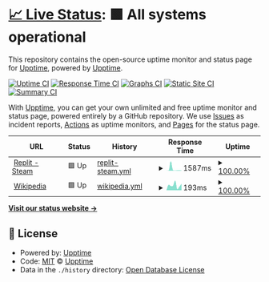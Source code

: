 # [📈 Live Status](https://demo.upptime.js.org): <!--live status--> **🟩 All systems operational**

This repository contains the open-source uptime monitor and status page for [Upptime](https://upptime.js.org), powered by [Upptime](https://github.com/upptime/upptime).

[![Uptime CI](https://github.com/Maxteal/uptime-monitor/workflows/Uptime%20CI/badge.svg)](https://github.com/Maxteal/uptime-monitor/actions?query=workflow%3A%22Uptime+CI%22)
[![Response Time CI](https://github.com/Maxteal/uptime-monitor/workflows/Response%20Time%20CI/badge.svg)](https://github.com/Maxteal/uptime-monitor/actions?query=workflow%3A%22Response+Time+CI%22)
[![Graphs CI](https://github.com/Maxteal/uptime-monitor/workflows/Graphs%20CI/badge.svg)](https://github.com/Maxteal/uptime-monitor/actions?query=workflow%3A%22Graphs+CI%22)
[![Static Site CI](https://github.com/Maxteal/uptime-monitor/workflows/Static%20Site%20CI/badge.svg)](https://github.com/Maxteal/uptime-monitor/actions?query=workflow%3A%22Static+Site+CI%22)
[![Summary CI](https://github.com/Maxteal/uptime-monitor/workflows/Summary%20CI/badge.svg)](https://github.com/Maxteal/uptime-monitor/actions?query=workflow%3A%22Summary+CI%22)

With [Upptime](https://upptime.js.org), you can get your own unlimited and free uptime monitor and status page, powered entirely by a GitHub repository. We use [Issues](https://github.com/upptime/upptime/issues) as incident reports, [Actions](https://github.com/Maxteal/uptime-monitor/actions) as uptime monitors, and [Pages](https://demo.upptime.js.org) for the status page.

<!--start: status pages-->
<!-- This summary is generated by Upptime (https://github.com/upptime/upptime) -->
<!-- Do not edit this manually, your changes will be overwritten -->
<!-- prettier-ignore -->
| URL | Status | History | Response Time | Uptime |
| --- | ------ | ------- | ------------- | ------ |
| <img alt="" src="https://icons.duckduckgo.com/ip3/steamidler.ahmetefeelbas7.repl.co.ico" height="13"> [Replit - Steam](https://steamidler.ahmetefeelbas7.repl.co) | 🟩 Up | [replit-steam.yml](https://github.com/Maxteal/uptime-monitor/commits/HEAD/history/replit-steam.yml) | <details><summary><img alt="Response time graph" src="./graphs/replit-steam/response-time-week.png" height="20"> 1587ms</summary><br><a href="https://Maxteal.github.io/uptime-monitor/history/replit-steam"><img alt="Response time 1089" src="https://img.shields.io/endpoint?url=https%3A%2F%2Fraw.githubusercontent.com%2FMaxteal%2Fuptime-monitor%2FHEAD%2Fapi%2Freplit-steam%2Fresponse-time.json"></a><br><a href="https://Maxteal.github.io/uptime-monitor/history/replit-steam"><img alt="24-hour response time 392" src="https://img.shields.io/endpoint?url=https%3A%2F%2Fraw.githubusercontent.com%2FMaxteal%2Fuptime-monitor%2FHEAD%2Fapi%2Freplit-steam%2Fresponse-time-day.json"></a><br><a href="https://Maxteal.github.io/uptime-monitor/history/replit-steam"><img alt="7-day response time 1587" src="https://img.shields.io/endpoint?url=https%3A%2F%2Fraw.githubusercontent.com%2FMaxteal%2Fuptime-monitor%2FHEAD%2Fapi%2Freplit-steam%2Fresponse-time-week.json"></a><br><a href="https://Maxteal.github.io/uptime-monitor/history/replit-steam"><img alt="30-day response time 1360" src="https://img.shields.io/endpoint?url=https%3A%2F%2Fraw.githubusercontent.com%2FMaxteal%2Fuptime-monitor%2FHEAD%2Fapi%2Freplit-steam%2Fresponse-time-month.json"></a><br><a href="https://Maxteal.github.io/uptime-monitor/history/replit-steam"><img alt="1-year response time 1089" src="https://img.shields.io/endpoint?url=https%3A%2F%2Fraw.githubusercontent.com%2FMaxteal%2Fuptime-monitor%2FHEAD%2Fapi%2Freplit-steam%2Fresponse-time-year.json"></a></details> | <details><summary><a href="https://Maxteal.github.io/uptime-monitor/history/replit-steam">100.00%</a></summary><a href="https://Maxteal.github.io/uptime-monitor/history/replit-steam"><img alt="All-time uptime 99.26%" src="https://img.shields.io/endpoint?url=https%3A%2F%2Fraw.githubusercontent.com%2FMaxteal%2Fuptime-monitor%2FHEAD%2Fapi%2Freplit-steam%2Fuptime.json"></a><br><a href="https://Maxteal.github.io/uptime-monitor/history/replit-steam"><img alt="24-hour uptime 100.00%" src="https://img.shields.io/endpoint?url=https%3A%2F%2Fraw.githubusercontent.com%2FMaxteal%2Fuptime-monitor%2FHEAD%2Fapi%2Freplit-steam%2Fuptime-day.json"></a><br><a href="https://Maxteal.github.io/uptime-monitor/history/replit-steam"><img alt="7-day uptime 100.00%" src="https://img.shields.io/endpoint?url=https%3A%2F%2Fraw.githubusercontent.com%2FMaxteal%2Fuptime-monitor%2FHEAD%2Fapi%2Freplit-steam%2Fuptime-week.json"></a><br><a href="https://Maxteal.github.io/uptime-monitor/history/replit-steam"><img alt="30-day uptime 100.00%" src="https://img.shields.io/endpoint?url=https%3A%2F%2Fraw.githubusercontent.com%2FMaxteal%2Fuptime-monitor%2FHEAD%2Fapi%2Freplit-steam%2Fuptime-month.json"></a><br><a href="https://Maxteal.github.io/uptime-monitor/history/replit-steam"><img alt="1-year uptime 99.26%" src="https://img.shields.io/endpoint?url=https%3A%2F%2Fraw.githubusercontent.com%2FMaxteal%2Fuptime-monitor%2FHEAD%2Fapi%2Freplit-steam%2Fuptime-year.json"></a></details>
| <img alt="" src="https://icons.duckduckgo.com/ip3/en.wikipedia.org.ico" height="13"> [Wikipedia](https://en.wikipedia.org) | 🟩 Up | [wikipedia.yml](https://github.com/Maxteal/uptime-monitor/commits/HEAD/history/wikipedia.yml) | <details><summary><img alt="Response time graph" src="./graphs/wikipedia/response-time-week.png" height="20"> 193ms</summary><br><a href="https://Maxteal.github.io/uptime-monitor/history/wikipedia"><img alt="Response time 233" src="https://img.shields.io/endpoint?url=https%3A%2F%2Fraw.githubusercontent.com%2FMaxteal%2Fuptime-monitor%2FHEAD%2Fapi%2Fwikipedia%2Fresponse-time.json"></a><br><a href="https://Maxteal.github.io/uptime-monitor/history/wikipedia"><img alt="24-hour response time 352" src="https://img.shields.io/endpoint?url=https%3A%2F%2Fraw.githubusercontent.com%2FMaxteal%2Fuptime-monitor%2FHEAD%2Fapi%2Fwikipedia%2Fresponse-time-day.json"></a><br><a href="https://Maxteal.github.io/uptime-monitor/history/wikipedia"><img alt="7-day response time 193" src="https://img.shields.io/endpoint?url=https%3A%2F%2Fraw.githubusercontent.com%2FMaxteal%2Fuptime-monitor%2FHEAD%2Fapi%2Fwikipedia%2Fresponse-time-week.json"></a><br><a href="https://Maxteal.github.io/uptime-monitor/history/wikipedia"><img alt="30-day response time 291" src="https://img.shields.io/endpoint?url=https%3A%2F%2Fraw.githubusercontent.com%2FMaxteal%2Fuptime-monitor%2FHEAD%2Fapi%2Fwikipedia%2Fresponse-time-month.json"></a><br><a href="https://Maxteal.github.io/uptime-monitor/history/wikipedia"><img alt="1-year response time 233" src="https://img.shields.io/endpoint?url=https%3A%2F%2Fraw.githubusercontent.com%2FMaxteal%2Fuptime-monitor%2FHEAD%2Fapi%2Fwikipedia%2Fresponse-time-year.json"></a></details> | <details><summary><a href="https://Maxteal.github.io/uptime-monitor/history/wikipedia">100.00%</a></summary><a href="https://Maxteal.github.io/uptime-monitor/history/wikipedia"><img alt="All-time uptime 100.00%" src="https://img.shields.io/endpoint?url=https%3A%2F%2Fraw.githubusercontent.com%2FMaxteal%2Fuptime-monitor%2FHEAD%2Fapi%2Fwikipedia%2Fuptime.json"></a><br><a href="https://Maxteal.github.io/uptime-monitor/history/wikipedia"><img alt="24-hour uptime 100.00%" src="https://img.shields.io/endpoint?url=https%3A%2F%2Fraw.githubusercontent.com%2FMaxteal%2Fuptime-monitor%2FHEAD%2Fapi%2Fwikipedia%2Fuptime-day.json"></a><br><a href="https://Maxteal.github.io/uptime-monitor/history/wikipedia"><img alt="7-day uptime 100.00%" src="https://img.shields.io/endpoint?url=https%3A%2F%2Fraw.githubusercontent.com%2FMaxteal%2Fuptime-monitor%2FHEAD%2Fapi%2Fwikipedia%2Fuptime-week.json"></a><br><a href="https://Maxteal.github.io/uptime-monitor/history/wikipedia"><img alt="30-day uptime 100.00%" src="https://img.shields.io/endpoint?url=https%3A%2F%2Fraw.githubusercontent.com%2FMaxteal%2Fuptime-monitor%2FHEAD%2Fapi%2Fwikipedia%2Fuptime-month.json"></a><br><a href="https://Maxteal.github.io/uptime-monitor/history/wikipedia"><img alt="1-year uptime 100.00%" src="https://img.shields.io/endpoint?url=https%3A%2F%2Fraw.githubusercontent.com%2FMaxteal%2Fuptime-monitor%2FHEAD%2Fapi%2Fwikipedia%2Fuptime-year.json"></a></details>

<!--end: status pages-->

[**Visit our status website →**](https://demo.upptime.js.org)

## 📄 License

- Powered by: [Upptime](https://github.com/upptime/upptime)
- Code: [MIT](./LICENSE) © [Upptime](https://upptime.js.org)
- Data in the `./history` directory: [Open Database License](https://opendatacommons.org/licenses/odbl/1-0/)
